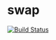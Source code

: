 # swap

[![Build Status](https://cloud.drone.io/api/badges/rolehippie/swap/status.svg)](https://cloud.drone.io/rolehippie/swap)
